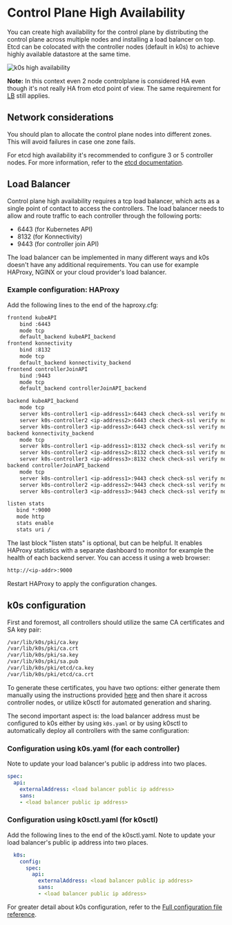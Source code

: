# Control Plane High Availability

You can create high availability for the control plane by distributing the control plane across multiple nodes and installing a load balancer on top. Etcd can be colocated with the controller nodes (default in k0s) to achieve highly available datastore at the same time.

![k0s high availability](img/k0s_high_availability.png)

**Note:** In this context even 2 node controlplane is considered HA even though it's not really HA from etcd point of view. The same requirement for [LB](#load-balancer) still applies.

## Network considerations

You should plan to allocate the control plane nodes into different zones. This will avoid failures in case one zone fails.

For etcd high availability it's recommended to configure 3 or 5 controller nodes. For more information, refer to the [etcd documentation](https://etcd.io/docs/latest/faq/#why-an-odd-number-of-cluster-members).

## Load Balancer

Control plane high availability requires a tcp load balancer, which acts as a single point of contact to access the controllers. The load balancer needs to allow and route traffic to each controller through the following ports:

- 6443 (for Kubernetes API)
- 8132 (for Konnectivity)
- 9443 (for controller join API)

The load balancer can be implemented in many different ways and k0s doesn't have any additional requirements. You can use for example HAProxy, NGINX or your cloud provider's load balancer.

### Example configuration: HAProxy

Add the following lines to the end of the haproxy.cfg:

```txt
frontend kubeAPI
    bind :6443
    mode tcp
    default_backend kubeAPI_backend
frontend konnectivity
    bind :8132
    mode tcp
    default_backend konnectivity_backend
frontend controllerJoinAPI
    bind :9443
    mode tcp
    default_backend controllerJoinAPI_backend

backend kubeAPI_backend
    mode tcp
    server k0s-controller1 <ip-address1>:6443 check check-ssl verify none
    server k0s-controller2 <ip-address2>:6443 check check-ssl verify none
    server k0s-controller3 <ip-address3>:6443 check check-ssl verify none
backend konnectivity_backend
    mode tcp
    server k0s-controller1 <ip-address1>:8132 check check-ssl verify none
    server k0s-controller2 <ip-address2>:8132 check check-ssl verify none
    server k0s-controller3 <ip-address3>:8132 check check-ssl verify none
backend controllerJoinAPI_backend
    mode tcp
    server k0s-controller1 <ip-address1>:9443 check check-ssl verify none
    server k0s-controller2 <ip-address2>:9443 check check-ssl verify none
    server k0s-controller3 <ip-address3>:9443 check check-ssl verify none

listen stats
   bind *:9000
   mode http
   stats enable
   stats uri /
```

The last block "listen stats" is optional, but can be helpful. It enables HAProxy statistics with a separate dashboard to monitor for example the health of each backend server. You can access it using a web browser:

```txt
http://<ip-addr>:9000
```

Restart HAProxy to apply the configuration changes.

## k0s configuration

First and foremost, all controllers should utilize the same CA certificates and SA key pair:

```txt
/var/lib/k0s/pki/ca.key
/var/lib/k0s/pki/ca.crt
/var/lib/k0s/pki/sa.key
/var/lib/k0s/pki/sa.pub
/var/lib/k0s/pki/etcd/ca.key
/var/lib/k0s/pki/etcd/ca.crt
```

To generate these certificates, you have two options: either generate them manually using the instructions provided [here](../custom-ca/) and then share it across controller nodes, or utilize k0sctl for automated generation and sharing.

The second important aspect is: the load balancer address must be configured to k0s either by using `k0s.yaml` or by using k0sctl to automatically deploy all controllers with the same configuration:

### Configuration using k0s.yaml (for each controller)

Note to update your load balancer's public ip address into two places.

```yaml
spec:
  api:
    externalAddress: <load balancer public ip address>
    sans:
    - <load balancer public ip address>
```

### Configuration using k0sctl.yaml (for k0sctl)

Add the following lines to the end of the k0sctl.yaml. Note to update your load balancer's public ip address into two places.

```yaml
  k0s:
    config:
      spec:
        api:
          externalAddress: <load balancer public ip address>
          sans:
          - <load balancer public ip address>
```

For greater detail about k0s configuration, refer to the [Full configuration file reference](configuration.md).
